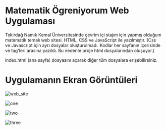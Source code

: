# Matematik Ögreniyorum Web Uygulaması
Tekirdağ Namık Kemal Üniversitesinde çevrim içi stajım için yapmış olduğum matematik temalı web sitesi.
HTML, CSS ve JavaScript ile yazılmıştır. (Css ve Javascript için ayrı dosyalar oluşturulmadı. Kodlar her sayfanın içerisinde <style></style> ve <script></script> tag'leri arasına yazıldı. Bu nedenle proje html dosyalarından oluşuyor.)

index.html (ana sayfa) dosyasını açarak diğer tüm dosyalara erişebilirsiniz.

# Uygulamanın Ekran Görüntüleri

![web_site](https://user-images.githubusercontent.com/71151015/101261431-2d2c8f00-3748-11eb-8164-b4a96690216a.PNG)

![one](https://user-images.githubusercontent.com/71151015/101261432-2e5dbc00-3748-11eb-849e-f040d7431d40.PNG)

![two](https://user-images.githubusercontent.com/71151015/101261434-31f14300-3748-11eb-924e-36920fc6c56f.PNG)

![three](https://user-images.githubusercontent.com/71151015/101261437-33bb0680-3748-11eb-85c6-2f9b95974ce4.PNG)
